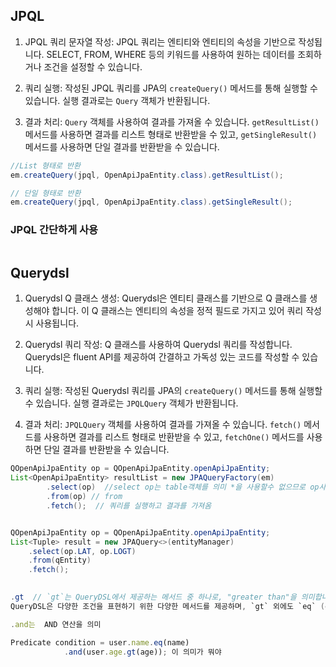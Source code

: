 ## JPQL


1. JPQL 쿼리 문자열 작성: JPQL 쿼리는 엔티티와 엔티티의 속성을 기반으로 작성됩니다. SELECT, FROM, WHERE 등의 키워드를 사용하여 원하는 데이터를 조회하거나 조건을 설정할 수 있습니다.
    
2. 쿼리 실행: 작성된 JPQL 쿼리를 JPA의 `createQuery()` 메서드를 통해 실행할 수 있습니다. 실행 결과로는 `Query` 객체가 반환됩니다.
    
3. 결과 처리: `Query` 객체를 사용하여 결과를 가져올 수 있습니다. `getResultList()` 메서드를 사용하면 결과를 리스트 형태로 반환받을 수 있고, `getSingleResult()` 메서드를 사용하면 단일 결과를 반환받을 수 있습니다.


```java
//List 형태로 반환
em.createQuery(jpql, OpenApiJpaEntity.class).getResultList(); 

// 단일 형태로 반환
em.createQuery(jpql, OpenApiJpaEntity.class).getSingleResult();

```

### JPQL 간단하게 사용

```java

```



## Querydsl

1. Querydsl Q 클래스 생성: Querydsl은 엔티티 클래스를 기반으로 Q 클래스를 생성해야 합니다. 이 Q 클래스는 엔티티의 속성을 정적 필드로 가지고 있어 쿼리 작성 시 사용됩니다.
    
2. Querydsl 쿼리 작성: Q 클래스를 사용하여 Querydsl 쿼리를 작성합니다. Querydsl은 fluent API를 제공하여 간결하고 가독성 있는 코드를 작성할 수 있습니다.
    
3. 쿼리 실행: 작성된 Querydsl 쿼리를 JPA의 `createQuery()` 메서드를 통해 실행할 수 있습니다. 실행 결과로는 `JPQLQuery` 객체가 반환됩니다.
    
4. 결과 처리: `JPQLQuery` 객체를 사용하여 결과를 가져올 수 있습니다. `fetch()` 메서드를 사용하면 결과를 리스트 형태로 반환받을 수 있고, `fetchOne()` 메서드를 사용하면 단일 결과를 반환받을 수 있습니다.

```java
QOpenApiJpaEntity op = QOpenApiJpaEntity.openApiJpaEntity;
List<OpenApiJpaEntity> resultList = new JPAQueryFactory(em)
        .select(op)  //select op는 table객체를 의미 *을 사용할수 없으므로 op사용
        .from(op) // from
        .fetch();  // 쿼리를 실행하고 결과를 가져옴


QOpenApiJpaEntity op = QOpenApiJpaEntity.openApiJpaEntity;
List<Tuple> result = new JPAQuery<>(entityManager)
    .select(op.LAT, op.LOGT)
    .from(qEntity)
    .fetch();
    
```


```java
.gt  // `gt`는 QueryDSL에서 제공하는 메서드 중 하나로, "greater than"을 의미합니다. 이 메서드는 주어진 값보다 큰 값을 비교하는 조건을 생성
QueryDSL은 다양한 조건을 표현하기 위한 다양한 메서드를 제공하며, `gt` 외에도 `eq` (equal), `lt` (less than), `gte` (greater than or equal to), `lte` (less than or equal to) 등의 메서드를 사용할 수 있습니다. 이를 조합하여 복잡한 쿼리를 작성할 수 있습니다.
```

```javascript
.and는  AND 연산을 의미

Predicate condition = user.name.eq(name)
            .and(user.age.gt(age)); 이 의미가 뭐야
``` 







